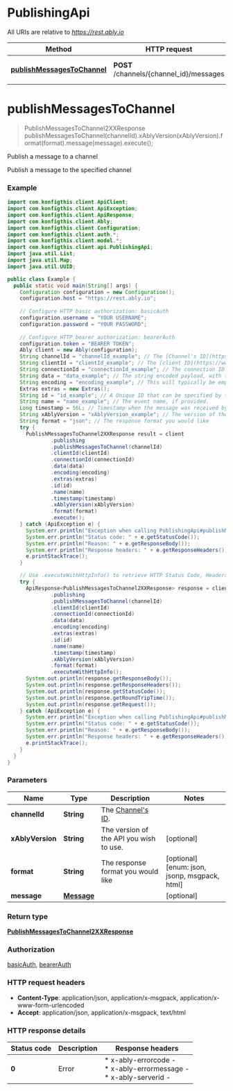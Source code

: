 # PublishingApi

All URIs are relative to *https://rest.ably.io*

| Method | HTTP request | Description |
|------------- | ------------- | -------------|
| [**publishMessagesToChannel**](PublishingApi.md#publishMessagesToChannel) | **POST** /channels/{channel_id}/messages | Publish a message to a channel |


<a name="publishMessagesToChannel"></a>
# **publishMessagesToChannel**
> PublishMessagesToChannel2XXResponse publishMessagesToChannel(channelId).xAblyVersion(xAblyVersion).format(format).message(message).execute();

Publish a message to a channel

Publish a message to the specified channel

### Example
```java
import com.konfigthis.client.ApiClient;
import com.konfigthis.client.ApiException;
import com.konfigthis.client.ApiResponse;
import com.konfigthis.client.Ably;
import com.konfigthis.client.Configuration;
import com.konfigthis.client.auth.*;
import com.konfigthis.client.model.*;
import com.konfigthis.client.api.PublishingApi;
import java.util.List;
import java.util.Map;
import java.util.UUID;

public class Example {
  public static void main(String[] args) {
    Configuration configuration = new Configuration();
    configuration.host = "https://rest.ably.io";
    
    // Configure HTTP basic authorization: basicAuth
    configuration.username = "YOUR USERNAME";
    configuration.password = "YOUR PASSWORD";
    
    // Configure HTTP bearer authorization: bearerAuth
    configuration.token = "BEARER TOKEN";
    Ably client = new Ably(configuration);
    String channelId = "channelId_example"; // The [Channel's ID](https://www.ably.io/documentation/rest/channels).
    String clientId = "clientId_example"; // The [client ID](https://www.ably.io/documentation/core-features/authentication#identified-clients) of the publisher of this message.
    String connectionId = "connectionId_example"; // The connection ID of the publisher of this message.
    String data = "data_example"; // The string encoded payload, with the encoding specified below.
    String encoding = "encoding_example"; // This will typically be empty as all messages received from Ably are automatically decoded client-side using this value. However, if the message encoding cannot be processed, this attribute will contain the remaining transformations not applied to the data payload.
    Extras extras = new Extras();
    String id = "id_example"; // A Unique ID that can be specified by the publisher for [idempotent publishing](https://www.ably.io/documentation/rest/messages#idempotent).
    String name = "name_example"; // The event name, if provided.
    Long timestamp = 56L; // Timestamp when the message was received by the Ably, as milliseconds since the epoch.
    String xAblyVersion = "xAblyVersion_example"; // The version of the API you wish to use.
    String format = "json"; // The response format you would like
    try {
      PublishMessagesToChannel2XXResponse result = client
              .publishing
              .publishMessagesToChannel(channelId)
              .clientId(clientId)
              .connectionId(connectionId)
              .data(data)
              .encoding(encoding)
              .extras(extras)
              .id(id)
              .name(name)
              .timestamp(timestamp)
              .xAblyVersion(xAblyVersion)
              .format(format)
              .execute();
    } catch (ApiException e) {
      System.err.println("Exception when calling PublishingApi#publishMessagesToChannel");
      System.err.println("Status code: " + e.getStatusCode());
      System.err.println("Reason: " + e.getResponseBody());
      System.err.println("Response headers: " + e.getResponseHeaders());
      e.printStackTrace();
    }

    // Use .executeWithHttpInfo() to retrieve HTTP Status Code, Headers and Request
    try {
      ApiResponse<PublishMessagesToChannel2XXResponse> response = client
              .publishing
              .publishMessagesToChannel(channelId)
              .clientId(clientId)
              .connectionId(connectionId)
              .data(data)
              .encoding(encoding)
              .extras(extras)
              .id(id)
              .name(name)
              .timestamp(timestamp)
              .xAblyVersion(xAblyVersion)
              .format(format)
              .executeWithHttpInfo();
      System.out.println(response.getResponseBody());
      System.out.println(response.getResponseHeaders());
      System.out.println(response.getStatusCode());
      System.out.println(response.getRoundTripTime());
      System.out.println(response.getRequest());
    } catch (ApiException e) {
      System.err.println("Exception when calling PublishingApi#publishMessagesToChannel");
      System.err.println("Status code: " + e.getStatusCode());
      System.err.println("Reason: " + e.getResponseBody());
      System.err.println("Response headers: " + e.getResponseHeaders());
      e.printStackTrace();
    }
  }
}

```

### Parameters

| Name | Type | Description  | Notes |
|------------- | ------------- | ------------- | -------------|
| **channelId** | **String**| The [Channel&#39;s ID](https://www.ably.io/documentation/rest/channels). | |
| **xAblyVersion** | **String**| The version of the API you wish to use. | [optional] |
| **format** | **String**| The response format you would like | [optional] [enum: json, jsonp, msgpack, html] |
| **message** | [**Message**](Message.md)|  | [optional] |

### Return type

[**PublishMessagesToChannel2XXResponse**](PublishMessagesToChannel2XXResponse.md)

### Authorization

[basicAuth](../README.md#basicAuth), [bearerAuth](../README.md#bearerAuth)

### HTTP request headers

 - **Content-Type**: application/json, application/x-msgpack, application/x-www-form-urlencoded
 - **Accept**: application/json, application/x-msgpack, text/html

### HTTP response details
| Status code | Description | Response headers |
|-------------|-------------|------------------|
| **0** | Error |  * x-ably-errorcode -  <br>  * x-ably-errormessage -  <br>  * x-ably-serverid -  <br>  |

